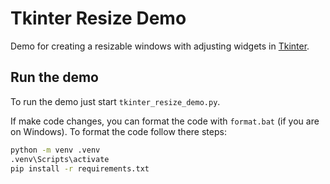 # Tkinter Resize Demo

Demo for creating a resizable windows with adjusting widgets in [Tkinter](https://docs.python.org/3/library/tkinter.html).

## Run the demo

To run the demo just start `tkinter_resize_demo.py`.

If make code changes, you can format the code with `format.bat` (if you are on Windows). To format the code follow there steps:

```sh
python -m venv .venv
.venv\Scripts\activate
pip install -r requirements.txt
```